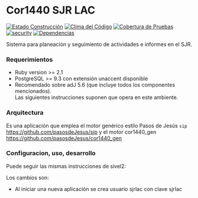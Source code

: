 # Cor1440 SJR LAC
[![Estado Construcción](https://api.travis-ci.org/pasosdeJesus/cor1440_sjrlac.svg?branch=master)](https://travis-ci.org/pasosdeJesus/cor1440_sjrlac) [![Clima del Código](https://codeclimate.com/github/pasosdeJesus/cor1440_sjrlac/badges/gpa.svg)](https://codeclimate.com/github/pasosdeJesus/cor1440_sjrlac) [![Cobertura de Pruebas](https://codeclimate.com/github/pasosdeJesus/cor1440_sjrlac/badges/coverage.svg)](https://codeclimate.com/github/pasosdeJesus/cor1440_sjrlac) [![security](https://hakiri.io/github/pasosdeJesus/cor1440_sjrlac/master.svg)](https://hakiri.io/github/pasosdeJesus/cor1440_sjrlac/master) [![Dependencias](https://gemnasium.com/pasosdeJesus/cor1440_sjrlac.svg)](https://gemnasium.com/pasosdeJesus/cor1440_sjrlac) 

Sistema para planeación y seguimiento de actividades e informes en el SJR.

### Requerimientos
* Ruby version >= 2.1
* PostgreSQL >= 9.3 con extensión unaccent disponible
* Recomendado sobre adJ 5.6 (que incluye todos los componentes mencionados).  
  Las siguientes instrucciones suponen que opera en este ambiente.

### Arquitectura
Es una aplicación que emplea el motor genérico estilo Pasos de Jesús ```sip```
 https://github.com/pasosdeJesus/sip
y el motor cor1440_gen
 https://github.com/pasosdeJesus/cor1440_gen

### Configuracion, uso, desarrollo

Puede seguir las mismas instrucciones de sivel2:

Los cambios son:

* Al iniciar una nueva aplicación se crea usuario sjrlac con clave
  sjrlac


